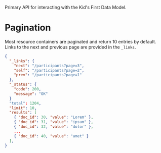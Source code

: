 Primary API for interacting with the Kid's First Data Model.

# Pagination

Most resource containers are paginated and return 10 entries by default.
Links to the next and previous page are provided in the `_links`.

```json
{
  "_links": {
    "next": "/participants?page=3",
    "self": "/participants?page=2",
    "prev": "/participants?page=1"
  },
  "_status": {
    "code": 200,
    "message": "OK"
  }
  "total": 1204,
  "limit": 10,
  "results": [
    { "doc_id": 30, "value": "Lorem" },
    { "doc_id": 31, "value": "ipsum" },
    { "doc_id": 32, "value": "dolor" },
    ...
    { "doc_id": 40, "value": "amet" }
  ],
}
```

